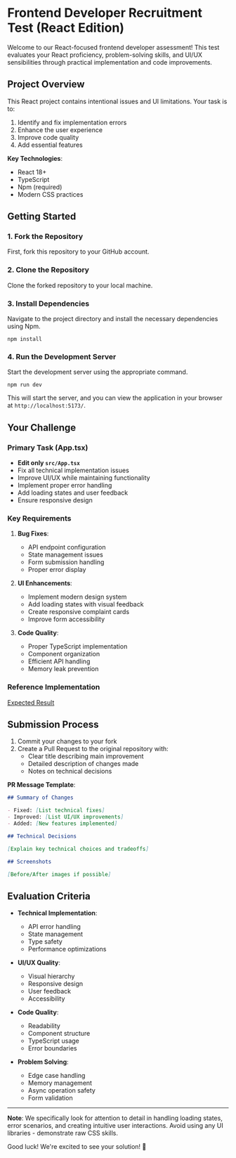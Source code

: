 # Frontend Developer Recruitment Test (React Edition)

Welcome to our React-focused frontend developer assessment! This test evaluates your React proficiency, problem-solving skills, and UI/UX sensibilities through practical implementation and code improvements.

## Project Overview

This React project contains intentional issues and UI limitations. Your task is to:

1. Identify and fix implementation errors
2. Enhance the user experience
3. Improve code quality
4. Add essential features

**Key Technologies**:

- React 18+
- TypeScript
- Npm (required)
- Modern CSS practices

## Getting Started

### 1. Fork the Repository

First, fork this repository to your GitHub account.

### 2. Clone the Repository

Clone the forked repository to your local machine.

### 3. Install Dependencies

Navigate to the project directory and install the necessary dependencies using Npm.

```
npm install
```

### 4. Run the Development Server

Start the development server using the appropriate command.

```
npm run dev
```

This will start the server, and you can view the application in your browser at `http://localhost:5173/`.

## Your Challenge

### Primary Task (App.tsx)

- **Edit only `src/App.tsx`**
- Fix all technical implementation issues
- Improve UI/UX while maintaining functionality
- Implement proper error handling
- Add loading states and user feedback
- Ensure responsive design

### Key Requirements

1. **Bug Fixes**:

   - API endpoint configuration
   - State management issues
   - Form submission handling
   - Proper error display

2. **UI Enhancements**:

   - Implement modern design system
   - Add loading states with visual feedback
   - Create responsive complaint cards
   - Improve form accessibility

3. **Code Quality**:
   - Proper TypeScript implementation
   - Component organization
   - Efficient API handling
   - Memory leak prevention

### Reference Implementation

[Expected Result](https://sugary-vue-recruitment-demo.netlify.app/)

## Submission Process

1. Commit your changes to your fork
2. Create a Pull Request to the original repository with:
   - Clear title describing main improvement
   - Detailed description of changes made
   - Notes on technical decisions

**PR Message Template**:

```markdown
## Summary of Changes

- Fixed: [List technical fixes]
- Improved: [List UI/UX improvements]
- Added: [New features implemented]

## Technical Decisions

[Explain key technical choices and tradeoffs]

## Screenshots

[Before/After images if possible]
```

## Evaluation Criteria

- **Technical Implementation**:

  - API error handling
  - State management
  - Type safety
  - Performance optimizations

- **UI/UX Quality**:

  - Visual hierarchy
  - Responsive design
  - User feedback
  - Accessibility

- **Code Quality**:

  - Readability
  - Component structure
  - TypeScript usage
  - Error boundaries

- **Problem Solving**:
  - Edge case handling
  - Memory management
  - Async operation safety
  - Form validation

---

**Note**: We specifically look for attention to detail in handling loading states, error scenarios, and creating intuitive user interactions. Avoid using any UI libraries - demonstrate raw CSS skills.

Good luck! We're excited to see your solution! 🚀
